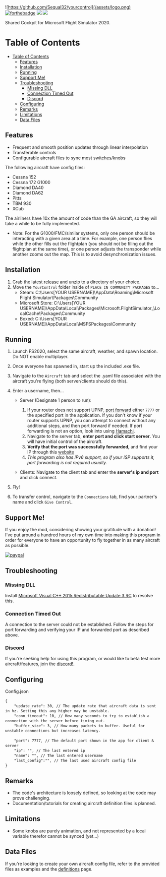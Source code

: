 ![https://github.com/Sequal32/yourcontrol](/assets/logo.png)
[![forthebadge](https://forthebadge.com/images/badges/built-with-love.svg)](https://forthebadge.com)
[![](https://img.shields.io/github/v/tag/Sequal32/yourcontrol?label=release&style=for-the-badge)](https://github.com/Sequal32/yourcontrol/releases/latest) [![](https://img.shields.io/github/downloads/Sequal32/yourcontrol/total?style=for-the-badge)](https://github.com/Sequal32/yourcontrol/releases/latest)

Shared Cockpit for Microsoft Flight Simulator 2020.

# Table of Contents
- [Table of Contents](#table-of-contents)
  - [Features](#features)
  - [Installation](#installation)
  - [Running](#running)
  - [Support Me!](#support-me)
  - [Troubleshooting](#troubleshooting)
    - [Missing DLL](#missing-dll)
    - [Connection Timed Out](#connection-timed-out)
    - [Discord](#discord)
  - [Configuring](#configuring)
  - [Remarks](#remarks)
  - [Limitations](#limitations)
  - [Data Files](#data-files)

## Features
* Frequent and smooth position updates through linear interpolation
* Transferable controls
* Configurable aircraft files to sync most switches/knobs

The following aircraft have config files:
* Cessna 152
* Cessna 172 G1000
* Diamond DA40
* Diamond DA62
* Pitts
* TBM 930
* XCub

The airliners have 10x the amount of code than the GA aircraft, so they will take a while to be fully implemented.

* Note: For the G1000/FMC/similar systems, only one person should be interacting with a given area at a time. For example, one person flies while the other fills out the flightplan (you should not be filing out the flightplan at the same time), or one person adjusts the transponder while another zooms out the map. This is to avoid desynchronization issues.

## Installation
1. Grab the latest [release](https://github.com/Sequal32/yourcontrol/releases/latest) and unzip to a directory of your choice.
2. Move the `YourControl` folder inside of `PLACE IN COMMUNITY PACKAGES` to...
   * Steam: C:\Users\[YOUR USERNAME]\AppData\Roaming\Microsoft Flight Simulator\Packages\Community
   * Microsoft Store: C:\Users\[YOUR USERNAME]\AppData\Local\Packages\Microsoft.FlightSimulator_<RANDOMLETTERS>\LocalCache\Packages\Community
   * Boxed: C:\Users\[YOUR USERNAME]\AppData\Local\MSFSPackages\Community

## Running
1. Launch FS2020, select the same aircraft, weather, and spawn location. Do NOT enable multiplayer.
2. Once everyone has spawned in, start up the included .exe file.
3. Navigate to the `Aircraft` tab and select the .yaml file associated with the aircraft you're flying (both server/clients should do this).
4.
    Enter a username, then...

    * Server (Designate 1 person to run):
      1. If your router does not support UPNP, [port forward](https://www.youtube.com/watch?v=usSpl0yJFnY) either `7777` or the specified port in the application. If you don't know if your router supports UPNP, you can attempt to connect without any additional steps, and then port forward if needed. If port forwarding is not an option, look into using [Hamachi](https://www.youtube.com/watch?v=bWbo0gcFqA8).
      2. Navigate to the server tab, **enter port and click start server**. You will have initial control of the aircraft.
      3. **Verify that the port was successfully forwarded**, and find your IP through this [website](https://www.yougetsignal.com/tools/open-ports/)
      4. *This program also has IPv6 support, so if your ISP supports it, port forwarding is not required usually.*
      
    * Clients: Navigate to the client tab and enter the **server's ip and port** and click connect.

1. Fly!
2. To transfer control, navigate to the `Connections` tab, find your partner's name and click `Give Control`.

## Support Me!
If you enjoy the mod, considering showing your gratitude with a donation! I've put around a hundred hours of my own time into making this program in order for everyone to have an opportunity to fly together in as many aircraft as possible.

[![paypal](https://www.paypalobjects.com/en_US/i/btn/btn_donateCC_LG.gif)](https://paypal.me/ctam1207)

## Troubleshooting
### Missing DLL
Install [Microsoft Visual C++ 2015 Redistributable Update 3 RC](https://www.microsoft.com/en-us/download/details.aspx?id=52685) to resolve this.
### Connection Timed Out
A connection to the server could not be established. Follow the steps for port forwarding and verifying your IP and forwarded port as described above.

### Discord
If you're seeking help for using this program, or would like to beta test more aircraft/features, join the [discord!](https://discord.gg/ywb7paY).

## Configuring
Config.json
```
{
    "update_rate": 30, // The update rate that aircraft data is sent in hz. Setting this any higher may be unstable.
    "conn_timeout": 10, // How many seconds to try to establish a connection with the server before timing out.
    "buffer_size": 3, // How many packets to buffer. Useful for unstable connections but increases latency.

    "port": 7777, // The default port shown in the app for client & server
    "ip": "", // The last entered ip
    "name": "", // The last entered username
    "last_config":"", // The last used aircraft config file
}
```
## Remarks
* The code's architecture is loosely defined, so looking at the code may prove challenging.
* Documentation/tutorials for creating aircraft definition files is planned.

## Limitations
* Some knobs are purely animation, and not represented by a local variable therefor cannot be synced (yet...)

## Data Files
If you're looking to create your own aircraft config file, refer to the provided files as examples and the [definitions](https://github.com/Sequal32/yourcontrol/tree/master/definitions) page.

